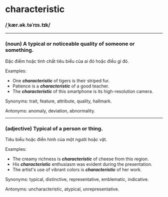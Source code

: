 # characteristic

### /ˌkær.ək.təˈrɪs.tɪk/

---

### (noun) A typical or noticeable quality of someone or something.

Đặc điểm hoặc tính chất tiêu biểu của ai đó hoặc điều gì đó.

Examples:
- One **_characteristic_** of tigers is their striped fur.
- Patience is a **_characteristic_** of a good teacher.
- The **_characteristic_** of this smartphone is its high-resolution camera.

Synonyms: trait, feature, attribute, quality, hallmark.

Antonyms: anomaly, deviation, abnormality.

---

### (adjective) Typical of a person or thing.

Tiêu biểu hoặc điển hình của một người hoặc vật.

Examples:
- The creamy richness is **_characteristic_** of cheese from this region.
- His **_characteristic_** enthusiasm was evident during the presentation.
- The artist's use of vibrant colors is **_characteristic_** of her work.

Synonyms: typical, distinctive, representative, emblematic, indicative.

Antonyms: uncharacteristic, atypical, unrepresentative. 